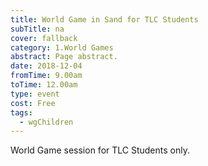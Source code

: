 ```yaml
---
title: World Game in Sand for TLC Students
subTitle: na
cover: fallback
category: 1.World Games
abstract: Page abstract.
date: 2018-12-04
fromTime: 9.00am
toTime: 12.00am
type: event
cost: Free
tags:
  - wgChildren
---
```


World Game session for TLC Students only.

